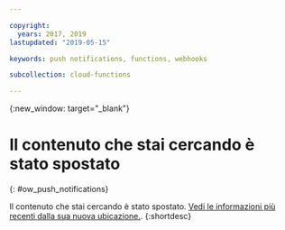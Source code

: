 ```yaml
---

copyright:
  years: 2017, 2019
lastupdated: "2019-05-15"

keywords: push notifications, functions, webhooks

subcollection: cloud-functions

---
```


{:new_window: target="_blank"}
# Il contenuto che stai cercando è stato spostato
{: #ow_push_notifications}

Il contenuto che stai cercando è stato spostato. [Vedi le informazioni più recenti dalla sua nuova ubicazione.](/docs/openwhisk?topic=cloud-functions-pkg_push_notifications).
{:shortdesc}

